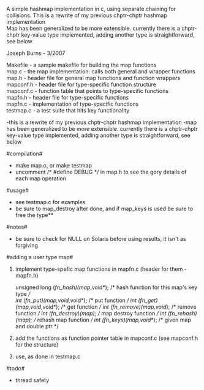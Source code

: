 A simple hashmap implementation in c, using separate chaining for collisions.
This is a rewrite of my previous chptr-chptr hashmap implementation  
Map has been generalized to be more extensible.  currently there is a chptr-chptr key-value type implemented, adding another type is straightforward, see below

Joseph Burns - 3/2007

Makefile - a sample makefile for building the map functions  
map.c - the map implementation: calls both general and wrapper functions  
map.h - header file for general map functions and function wrappers  
mapconf.h - header file for type-specific function structure  
mapconf.c - function table that points to type-specific functions  
mapfn.h - header file for type-specific functions  
mapfn.c - implementation of type-specific functions  
testmap.c - a test suite that hits key functionality  

-this is a rewrite of my previous chptr-chptr hashmap implementation
-map has been generalized to be more extensible.  currently there is a chptr-chptr key-value type implemented, adding another type is straightforward, see below

#compilation#
- make map.o, or make testmap
- uncomment /* #define DEBUG */ in map.h to see the gory details of each map operation

#usage#
- see testmap.c for examples
- be sure to map_destroy after done, and if map_keys is used be sure to free the type**

#notes#

- be sure to check for NULL on Solaris before using results, it isn't as forgiving

#adding a user type map#

1. implement type-spefic map functions in mapfn.c (header for them - mapfn.h)

    unsigned long (*fn_hash)(map*,void*);        /* hash function for this map's key type */  
    int (*fn_put)(map*,void*,void*);             /* put function */
    int (*fn_get)(map*,void*,void*);             /* get function */
    int (*fn_remove)(map*,void*);                /* remove function */
    int (*fn_destroy)(map*);                     /* map destroy function */
    int (*fn_rehash)(map*);                      /* rehash map function */
    int (*fn_keys)(map*,void**);                 /* given map and double ptr */

2. add the functions as function pointer table in mapconf.c (see mapconf.h for the structure)

3. use, as done in testmap.c 

#todo#
- thread safety
